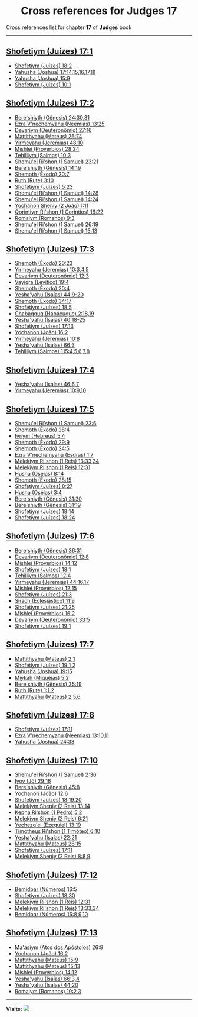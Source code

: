<div align="center">

# Cross references for **Judges 17**
</div>

Cross references list for chapter **17** of **Judges** book

---

<h2 id="1"><a href="https://bible.ozzuu.com/pt_yah/Jdg/17#1" target="_blank">Shofetiym (Juízes) 17:1</a></h2>

- [Shofetiym (Juízes) 18:2](https://bible.ozzuu.com/pt_yah/Jdg/18#2)
- [Yahusha (Joshua) 17:14,15,16,17,18](https://bible.ozzuu.com/pt_yah/Jos/17#14)
- [Yahusha (Joshua) 15:9](https://bible.ozzuu.com/pt_yah/Jos/15#9)
- [Shofetiym (Juízes) 10:1](https://bible.ozzuu.com/pt_yah/Jdg/10#1)
<h2 id="2"><a href="https://bible.ozzuu.com/pt_yah/Jdg/17#2" target="_blank">Shofetiym (Juízes) 17:2</a></h2>

- [Bere'shiyth (Gênesis) 24:30,31](https://bible.ozzuu.com/pt_yah/Gen/24#30)
- [Ezra V'nechemyahu (Neemias) 13:25](https://bible.ozzuu.com/pt_yah/Neh/13#25)
- [Devariym (Deuteronômio) 27:16](https://bible.ozzuu.com/pt_yah/Deu/27#16)
- [Mattithyahu (Mateus) 26:74](https://bible.ozzuu.com/pt_yah/Mat/26#74)
- [Yirmeyahu (Jeremias) 48:10](https://bible.ozzuu.com/pt_yah/Jer/48#10)
- [Mishlei (Provérbios) 28:24](https://bible.ozzuu.com/pt_yah/Pro/28#24)
- [Tehilliym (Salmos) 10:3](https://bible.ozzuu.com/pt_yah/Psa/10#3)
- [Shemu'el Ri'shon (1 Samuel) 23:21](https://bible.ozzuu.com/pt_yah/1Sm/23#21)
- [Bere'shiyth (Gênesis) 14:19](https://bible.ozzuu.com/pt_yah/Gen/14#19)
- [Shemoth (Êxodo) 20:7](https://bible.ozzuu.com/pt_yah/Exo/20#7)
- [Ruth (Rute) 3:10](https://bible.ozzuu.com/pt_yah/Rut/3#10)
- [Shofetiym (Juízes) 5:23](https://bible.ozzuu.com/pt_yah/Jdg/5#23)
- [Shemu'el Ri'shon (1 Samuel) 14:28](https://bible.ozzuu.com/pt_yah/1Sm/14#28)
- [Shemu'el Ri'shon (1 Samuel) 14:24](https://bible.ozzuu.com/pt_yah/1Sm/14#24)
- [Yochanon Sheniy (2 João) 1:11](https://bible.ozzuu.com/pt_yah/2Jo/1#11)
- [Qorintiym Ri'shon (1 Coríntios) 16:22](https://bible.ozzuu.com/pt_yah/1Co/16#22)
- [Romaiym (Romanos) 9:3](https://bible.ozzuu.com/pt_yah/Rom/9#3)
- [Shemu'el Ri'shon (1 Samuel) 26:19](https://bible.ozzuu.com/pt_yah/1Sm/26#19)
- [Shemu'el Ri'shon (1 Samuel) 15:13](https://bible.ozzuu.com/pt_yah/1Sm/15#13)
<h2 id="3"><a href="https://bible.ozzuu.com/pt_yah/Jdg/17#3" target="_blank">Shofetiym (Juízes) 17:3</a></h2>

- [Shemoth (Êxodo) 20:23](https://bible.ozzuu.com/pt_yah/Exo/20#23)
- [Yirmeyahu (Jeremias) 10:3,4,5](https://bible.ozzuu.com/pt_yah/Jer/10#3)
- [Devariym (Deuteronômio) 12:3](https://bible.ozzuu.com/pt_yah/Deu/12#3)
- [Vayiqra (Levítico) 19:4](https://bible.ozzuu.com/pt_yah/Lev/19#4)
- [Shemoth (Êxodo) 20:4](https://bible.ozzuu.com/pt_yah/Exo/20#4)
- [Yesha'yahu (Isaías) 44:9-20](https://bible.ozzuu.com/pt_yah/Isa/44#9)
- [Shemoth (Êxodo) 34:17](https://bible.ozzuu.com/pt_yah/Exo/34#17)
- [Shofetiym (Juízes) 18:5](https://bible.ozzuu.com/pt_yah/Jdg/18#5)
- [Chabaqquq (Habacuque) 2:18,19](https://bible.ozzuu.com/pt_yah/Hc/2#18)
- [Yesha'yahu (Isaías) 40:18-25](https://bible.ozzuu.com/pt_yah/Isa/40#18)
- [Shofetiym (Juízes) 17:13](https://bible.ozzuu.com/pt_yah/Jdg/17#13)
- [Yochanon (João) 16:2](https://bible.ozzuu.com/pt_yah/Joh/16#2)
- [Yirmeyahu (Jeremias) 10:8](https://bible.ozzuu.com/pt_yah/Jer/10#8)
- [Yesha'yahu (Isaías) 66:3](https://bible.ozzuu.com/pt_yah/Isa/66#3)
- [Tehilliym (Salmos) 115:4,5,6,7,8](https://bible.ozzuu.com/pt_yah/Psa/115#4)
<h2 id="4"><a href="https://bible.ozzuu.com/pt_yah/Jdg/17#4" target="_blank">Shofetiym (Juízes) 17:4</a></h2>

- [Yesha'yahu (Isaías) 46:6,7](https://bible.ozzuu.com/pt_yah/Isa/46#6)
- [Yirmeyahu (Jeremias) 10:9,10](https://bible.ozzuu.com/pt_yah/Jer/10#9)
<h2 id="5"><a href="https://bible.ozzuu.com/pt_yah/Jdg/17#5" target="_blank">Shofetiym (Juízes) 17:5</a></h2>

- [Shemu'el Ri'shon (1 Samuel) 23:6](https://bible.ozzuu.com/pt_yah/1Sm/23#6)
- [Shemoth (Êxodo) 28:4](https://bible.ozzuu.com/pt_yah/Exo/28#4)
- [Ivriym (Hebreus) 5:4](https://bible.ozzuu.com/pt_yah/Heb/5#4)
- [Shemoth (Êxodo) 29:9](https://bible.ozzuu.com/pt_yah/Exo/29#9)
- [Shemoth (Êxodo) 24:5](https://bible.ozzuu.com/pt_yah/Exo/24#5)
- [Ezra V'nechemyahu (Esdras) 1:7](https://bible.ozzuu.com/pt_yah/1Ez/1#7)
- [Melekiym Ri'shon (1 Reis) 13:33,34](https://bible.ozzuu.com/pt_yah/1Ki/13#33)
- [Melekiym Ri'shon (1 Reis) 12:31](https://bible.ozzuu.com/pt_yah/1Ki/12#31)
- [Husha (Oséias) 8:14](https://bible.ozzuu.com/pt_yah/Hos/8#14)
- [Shemoth (Êxodo) 28:15](https://bible.ozzuu.com/pt_yah/Exo/28#15)
- [Shofetiym (Juízes) 8:27](https://bible.ozzuu.com/pt_yah/Jdg/8#27)
- [Husha (Oséias) 3:4](https://bible.ozzuu.com/pt_yah/Hos/3#4)
- [Bere'shiyth (Gênesis) 31:30](https://bible.ozzuu.com/pt_yah/Gen/31#30)
- [Bere'shiyth (Gênesis) 31:19](https://bible.ozzuu.com/pt_yah/Gen/31#19)
- [Shofetiym (Juízes) 18:14](https://bible.ozzuu.com/pt_yah/Jdg/18#14)
- [Shofetiym (Juízes) 18:24](https://bible.ozzuu.com/pt_yah/Jdg/18#24)
<h2 id="6"><a href="https://bible.ozzuu.com/pt_yah/Jdg/17#6" target="_blank">Shofetiym (Juízes) 17:6</a></h2>

- [Bere'shiyth (Gênesis) 36:31](https://bible.ozzuu.com/pt_yah/Gen/36#31)
- [Devariym (Deuteronômio) 12:8](https://bible.ozzuu.com/pt_yah/Deu/12#8)
- [Mishlei (Provérbios) 14:12](https://bible.ozzuu.com/pt_yah/Pro/14#12)
- [Shofetiym (Juízes) 18:1](https://bible.ozzuu.com/pt_yah/Jdg/18#1)
- [Tehilliym (Salmos) 12:4](https://bible.ozzuu.com/pt_yah/Psa/12#4)
- [Yirmeyahu (Jeremias) 44:16,17](https://bible.ozzuu.com/pt_yah/Jer/44#16)
- [Mishlei (Provérbios) 12:15](https://bible.ozzuu.com/pt_yah/Pro/12#15)
- [Shofetiym (Juízes) 21:3](https://bible.ozzuu.com/pt_yah/Jdg/21#3)
- [Sirach (Eclesiástico) 11:9](https://bible.ozzuu.com/pt_yah/Sir/11#9)
- [Shofetiym (Juízes) 21:25](https://bible.ozzuu.com/pt_yah/Jdg/21#25)
- [Mishlei (Provérbios) 16:2](https://bible.ozzuu.com/pt_yah/Pro/16#2)
- [Devariym (Deuteronômio) 33:5](https://bible.ozzuu.com/pt_yah/Deu/33#5)
- [Shofetiym (Juízes) 19:1](https://bible.ozzuu.com/pt_yah/Jdg/19#1)
<h2 id="7"><a href="https://bible.ozzuu.com/pt_yah/Jdg/17#7" target="_blank">Shofetiym (Juízes) 17:7</a></h2>

- [Mattithyahu (Mateus) 2:1](https://bible.ozzuu.com/pt_yah/Mat/2#1)
- [Shofetiym (Juízes) 19:1,2](https://bible.ozzuu.com/pt_yah/Jdg/19#1)
- [Yahusha (Joshua) 19:15](https://bible.ozzuu.com/pt_yah/Jos/19#15)
- [Miykah (Miquéias) 5:2](https://bible.ozzuu.com/pt_yah/Mic/5#2)
- [Bere'shiyth (Gênesis) 35:19](https://bible.ozzuu.com/pt_yah/Gen/35#19)
- [Ruth (Rute) 1:1,2](https://bible.ozzuu.com/pt_yah/Rut/1#1)
- [Mattithyahu (Mateus) 2:5,6](https://bible.ozzuu.com/pt_yah/Mat/2#5)
<h2 id="8"><a href="https://bible.ozzuu.com/pt_yah/Jdg/17#8" target="_blank">Shofetiym (Juízes) 17:8</a></h2>

- [Shofetiym (Juízes) 17:11](https://bible.ozzuu.com/pt_yah/Jdg/17#11)
- [Ezra V'nechemyahu (Neemias) 13:10,11](https://bible.ozzuu.com/pt_yah/Neh/13#10)
- [Yahusha (Joshua) 24:33](https://bible.ozzuu.com/pt_yah/Jos/24#33)
<h2 id="10"><a href="https://bible.ozzuu.com/pt_yah/Jdg/17#10" target="_blank">Shofetiym (Juízes) 17:10</a></h2>

- [Shemu'el Ri'shon (1 Samuel) 2:36](https://bible.ozzuu.com/pt_yah/1Sm/2#36)
- [Iyov (Jó) 29:16](https://bible.ozzuu.com/pt_yah/Job/29#16)
- [Bere'shiyth (Gênesis) 45:8](https://bible.ozzuu.com/pt_yah/Gen/45#8)
- [Yochanon (João) 12:6](https://bible.ozzuu.com/pt_yah/Joh/12#6)
- [Shofetiym (Juízes) 18:19,20](https://bible.ozzuu.com/pt_yah/Jdg/18#19)
- [Melekiym Sheniy (2 Reis) 13:14](https://bible.ozzuu.com/pt_yah/2Ki/13#14)
- [Kepha Ri'shon (1 Pedro) 5:2](https://bible.ozzuu.com/pt_yah/1Pe/5#2)
- [Melekiym Sheniy (2 Reis) 6:21](https://bible.ozzuu.com/pt_yah/2Ki/6#21)
- [Yechezq'el (Ezequiel) 13:19](https://bible.ozzuu.com/pt_yah/Eze/13#19)
- [Timotheus Ri'shon (1 Timóteo) 6:10](https://bible.ozzuu.com/pt_yah/1Ti/6#10)
- [Yesha'yahu (Isaías) 22:21](https://bible.ozzuu.com/pt_yah/Isa/22#21)
- [Mattithyahu (Mateus) 26:15](https://bible.ozzuu.com/pt_yah/Mat/26#15)
- [Shofetiym (Juízes) 17:11](https://bible.ozzuu.com/pt_yah/Jdg/17#11)
- [Melekiym Sheniy (2 Reis) 8:8,9](https://bible.ozzuu.com/pt_yah/2Ki/8#8)
<h2 id="12"><a href="https://bible.ozzuu.com/pt_yah/Jdg/17#12" target="_blank">Shofetiym (Juízes) 17:12</a></h2>

- [Bemidbar (Números) 16:5](https://bible.ozzuu.com/pt_yah/Num/16#5)
- [Shofetiym (Juízes) 18:30](https://bible.ozzuu.com/pt_yah/Jdg/18#30)
- [Melekiym Ri'shon (1 Reis) 12:31](https://bible.ozzuu.com/pt_yah/1Ki/12#31)
- [Melekiym Ri'shon (1 Reis) 13:33,34](https://bible.ozzuu.com/pt_yah/1Ki/13#33)
- [Bemidbar (Números) 16:8,9,10](https://bible.ozzuu.com/pt_yah/Num/16#8)
<h2 id="13"><a href="https://bible.ozzuu.com/pt_yah/Jdg/17#13" target="_blank">Shofetiym (Juízes) 17:13</a></h2>

- [Ma'asiym (Atos dos Apóstolos) 26:9](https://bible.ozzuu.com/pt_yah/Act/26#9)
- [Yochanon (João) 16:2](https://bible.ozzuu.com/pt_yah/Joh/16#2)
- [Mattithyahu (Mateus) 15:9](https://bible.ozzuu.com/pt_yah/Mat/15#9)
- [Mattithyahu (Mateus) 15:13](https://bible.ozzuu.com/pt_yah/Mat/15#13)
- [Mishlei (Provérbios) 14:12](https://bible.ozzuu.com/pt_yah/Pro/14#12)
- [Yesha'yahu (Isaías) 66:3,4](https://bible.ozzuu.com/pt_yah/Isa/66#3)
- [Yesha'yahu (Isaías) 44:20](https://bible.ozzuu.com/pt_yah/Isa/44#20)
- [Romaiym (Romanos) 10:2,3](https://bible.ozzuu.com/pt_yah/Rom/10#2)


---

**Visits:**
![](https://profile-counter.glitch.me/visitCounter_crossrefs10/count.svg)
